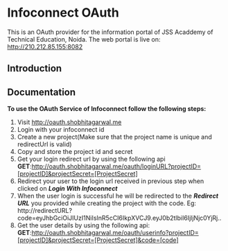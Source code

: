 
Infoconnect OAuth
===================================

This is an OAuth provider for the information portal of
JSS Acaddemy of Technical Education, Noida.
The web portal is live on: http://210.212.85.155:8082

Introduction
------------

## Documentation

**To use the OAuth Service of Infoconnect follow the following steps:**

1. Visit http://oauth.shobhitagarwal.me
2. Login with your infoconnect id
3. Create a new project(Make sure that the project name is unique and redirectUrl is valid)
4. Copy and store the project id and secret
5. Get your login redirect url by using the following api
	**GET**:http://oauth.shobhitagarwal.me/oauth/loginURL?projectID=[projectID]&projectSecret=[ProjectSecret]
6. Redirect your user to the login url received in previous step when clicked on 
	***Login With Infoconnect***
7. When the user login is successful he will be redirected to the ***Redirect URL*** you provided	while creating the project with the code.
   Eg: http://redirectURL?code=eyJhbGciOiJIUzI1NiIsInR5cCI6IkpXVCJ9.eyJ0b2tlbiI6IjljNjc0YjRj.. 
8. Get the user details by using the following api:
	**GET**:http://oauth.shobhitagarwal.me/oauth/userinfo?projectID=[projectID]&projectSecret=[ProjectSecret]&code=[code]
